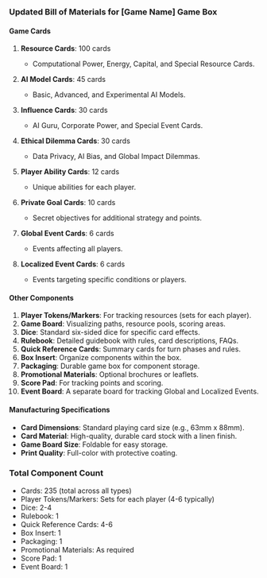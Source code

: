 ### Updated Bill of Materials for [Game Name] Game Box

#### Game Cards
1. **Resource Cards**: 100 cards
   - Computational Power, Energy, Capital, and Special Resource Cards.

2. **AI Model Cards**: 45 cards
   - Basic, Advanced, and Experimental AI Models.

3. **Influence Cards**: 30 cards
   - AI Guru, Corporate Power, and Special Event Cards.

4. **Ethical Dilemma Cards**: 30 cards
   - Data Privacy, AI Bias, and Global Impact Dilemmas.

5. **Player Ability Cards**: 12 cards
   - Unique abilities for each player.

6. **Private Goal Cards**: 10 cards
   - Secret objectives for additional strategy and points.

7. **Global Event Cards**: 6 cards
   - Events affecting all players.

8. **Localized Event Cards**: 6 cards
   - Events targeting specific conditions or players.

#### Other Components
1. **Player Tokens/Markers**: For tracking resources (sets for each player).
2. **Game Board**: Visualizing paths, resource pools, scoring areas.
3. **Dice**: Standard six-sided dice for specific card effects.
4. **Rulebook**: Detailed guidebook with rules, card descriptions, FAQs.
5. **Quick Reference Cards**: Summary cards for turn phases and rules.
6. **Box Insert**: Organize components within the box.
7. **Packaging**: Durable game box for component storage.
8. **Promotional Materials**: Optional brochures or leaflets.
9. **Score Pad**: For tracking points and scoring.
10. **Event Board**: A separate board for tracking Global and Localized Events.

#### Manufacturing Specifications
- **Card Dimensions**: Standard playing card size (e.g., 63mm x 88mm).
- **Card Material**: High-quality, durable card stock with a linen finish.
- **Game Board Size**: Foldable for easy storage.
- **Print Quality**: Full-color with protective coating.

### Total Component Count
- Cards: 235 (total across all types)
- Player Tokens/Markers: Sets for each player (4-6 typically)
- Dice: 2-4
- Rulebook: 1
- Quick Reference Cards: 4-6
- Box Insert: 1
- Packaging: 1
- Promotional Materials: As required
- Score Pad: 1
- Event Board: 1
